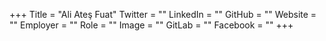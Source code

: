 +++
Title = "Ali Ateş Fuat"
Twitter = ""
LinkedIn = ""
GitHub = ""
Website = ""
Employer = ""
Role = ""
Image = ""
GitLab = ""
Facebook = ""
+++

